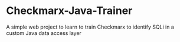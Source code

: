 # Checkmarx-Java-Trainer
A simple web project to learn to train Checkmarx to identify SQLi in a custom Java data access layer
